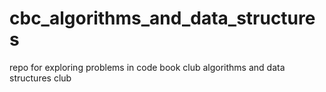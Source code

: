 # cbc_algorithms_and_data_structures
repo for exploring problems in code book club algorithms and data structures club
